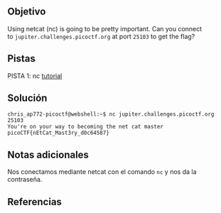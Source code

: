 ## Objetivo
Using netcat (nc) is going to be pretty important. Can you connect to `jupiter.challenges.picoctf.org` at port `25103` to get the flag?
## Pistas
PISTA 1:
nc [tutorial](https://linux.die.net/man/1/nc)

## Solución
```
chris_ap772-picoctf@webshell:~$ nc jupiter.challenges.picoctf.org 25103
You're on your way to becoming the net cat master
picoCTF{nEtCat_Mast3ry_d0c64587}
```

## Notas adicionales

Nos conectamos mediante netcat con el comando ``nc`` y nos da la contraseña.

## Referencias